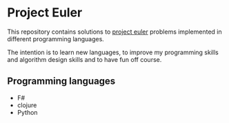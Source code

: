 # Project Euler

This repository contains solutions to [project euler](https://projecteuler.net/ "Project Euler") problems implemented in different programming languages. 

The intention is to learn new languages, to improve my programming skills and algorithm design skills and to have fun off course.

## Programming languages

* F#
* clojure
* Python